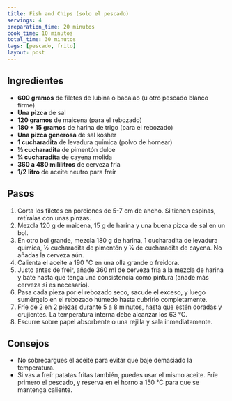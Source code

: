 ```yaml
---
title: Fish and Chips (solo el pescado)
servings: 4
preparation_time: 20 minutos
cook_time: 10 minutos
total_time: 30 minutos
tags: [pescado, frito]
layout: post
---
```


## Ingredientes

- **600 gramos** de filetes de lubina o bacalao (u otro pescado blanco firme)
- **Una pizca** de sal
- **120 gramos** de maicena (para el rebozado)
- **180 + 15 gramos** de harina de trigo (para el rebozado)
- **Una pizca generosa** de sal kosher
- **1 cucharadita** de levadura química (polvo de hornear)
- **½ cucharadita** de pimentón dulce
- **¼ cucharadita** de cayena molida
- **360 a 480 mililitros** de cerveza fría
- **1/2 litro** de aceite neutro para freír

## Pasos

1. Corta los filetes en porciones de 5-7 cm de ancho. Si tienen espinas, retíralas con unas pinzas.
2. Mezcla 120 g de maicena, 15 g de harina y una buena pizca de sal en un bol.
3. En otro bol grande, mezcla 180 g de harina, 1 cucharadita de levadura química, ½ cucharadita de pimentón y ¼ de cucharadita de cayena. No añadas la cerveza aún.
4. Calienta el aceite a 190 °C en una olla grande o freidora.
5. Justo antes de freír, añade 360 ml de cerveza fría a la mezcla de harina y bate hasta que tenga una consistencia como pintura (añade más cerveza si es necesario).
6. Pasa cada pieza por el rebozado seco, sacude el exceso, y luego sumérgelo en el rebozado húmedo hasta cubrirlo completamente.
7. Fríe de 2 en 2 piezas durante 5 a 8 minutos, hasta que estén doradas y crujientes. La temperatura interna debe alcanzar los 63 °C.
8. Escurre sobre papel absorbente o una rejilla y sala inmediatamente.

## Consejos

- No sobrecargues el aceite para evitar que baje demasiado la temperatura.
- Si vas a freír patatas fritas también, puedes usar el mismo aceite. Fríe primero el pescado, y reserva en el horno a 150 °C para que se mantenga caliente.
